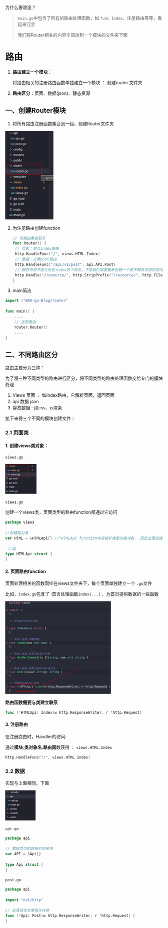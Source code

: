 



为什么要改造？

> `main.go`中包含了所有的路由处理函数，如 `func Index`、注册路由等等，看起来冗余
>
> 我们将Router相关的内容全部放到一个模块的文件夹下面



# 路由

1. **路由建立一个模块**：

   将路由相关的注册路由函数单独建立一个模块 ： 创建router.文件夹

2. **路由区分**：页面、数据(json)、静态资源



## 一、创建Router模块

1. 将所有路由注册函数集合到一起，创建Router文件夹

<img src="image/02路由改造.pic/image-20220517145938232.png" alt="image-20220517145938232" style="zoom: 33%;" />

2. 为注册路由创建function

   ```go
   // 将路由集合起来
   func Router() {
   	// 页面：主页index路由
   	http.HandleFunc("/", views.HTML.Index)
   	// 数据：文章post路由
   	http.HandleFunc("/api/v1/post", api.API.Post)
   	// 静态资源不能让他走index这个路由，下面我们需要重新创建一个属于静态资源的路由
   	http.Handle("/resource/", http.StripPrefix("/resource/", http.FileServer(http.Dir("public/resource/"))))
   }
   ```

3. main简洁

```go
import ("BRK-go-Blog/router"
        
func main() {
	....
	// 注册路由
	router.Router()
	....
}
```





## 二、不同路由区分

路由主要分为三种：

为了将三种不同类型的路由进行区分，将不同类型的路由处理函数交给专门的模块处理

1. Views 页面 ： 如Index路由，它解析页面，返回页面
2. api 数据 json
3. 静态数据 : 如css、js渲染



接下来将三个不同的模块创建文件：

### 2.1 页面类

#### **1. 创建views类对象**：

`views.go`

<img src="image/02路由改造.pic/image-20220517150647885.png" alt="image-20220517150647885" style="zoom:25%;" />

 `views.go`

创建一个views类，页面类型的路由function都通过它访问

```go
package views

//创建类对象
var HTML = &HTMLApi{} //*HTMLApi function中是指针类型的类对象， 因此这里创建也需要创建指针类型

 //类
type HTMLApi struct {
}
```



#### **2. 页面路由function**

页面处理相关的函数同样在views文件夹下，每个页面单独建立一个 `.go`文件

比如，`index.go`包含了 :首页处理函数`Index(...)` 、为首页提供数据的一些函数

<img src="image/02路由改造.pic/image-20220517151335020.png" alt="image-20220517151335020" style="zoom:33%;" />



**路由函数需要与类建立联系**

```go
func (*HTMLApi) Index(w http.ResponseWriter, r *http.Request)
```



#### 3. 注册路由

在注册路由时，Handler的访问:

通过**模块.类对象名.路由函**数获得 ： `views.HTML.Index`

```go
http.HandleFunc("/", views.HTML.Index)
```



### 2.2 数据

实现与上面相同，下面

<img src="image/02路由改造.pic/image-20220517151809483.png" alt="image-20220517151809483" style="zoom:25%;" />

`api.go`

```go
package api

// 数据类型的路由对应模块
var API = &Api{}

type Api struct {
}
```

`post.go`

```go
package api

import "net/http"

// 处理请求文章相关内容
func (*Api) Post(w http.ResponseWriter, r *http.Request) {
}
```

